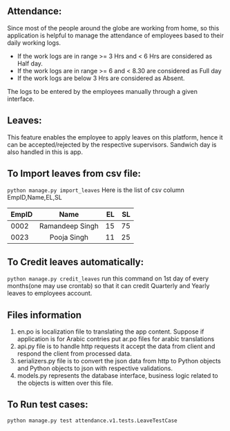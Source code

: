 ## Attendance: 
Since most of the people around the globe are working from home, so this application is helpful to manage the attendance of employees based to their daily working logs.
* If the work logs are in range >= 3 Hrs and < 6 Hrs are considered as Half day.
* If the work logs are in range >= 6 and  < 8.30 are considered as Full day 
* If the work logs are below 3 Hrs are considered as Absent.

The logs to be entered by the employees manually through a given interface.

## Leaves:
This feature enables the employee to apply leaves on this platform, hence it can be accepted/rejected by the respective supervisors. Sandwich day is also handled in this is app. 

## To Import leaves from csv file:
`python manage.py import_leaves` Here is the list of csv column EmpID,Name,EL,SL

| EmpID     | Name           | EL  | SL |
| ----------|:--------------:| ---:|---:|
| 0002      | Ramandeep Singh| 15  | 75 |     
| 0023      | Pooja Singh    | 11  | 25 |


## To Credit leaves automatically:
`python manage.py credit_leaves` run this command on 1st day of every months(one may use crontab) so that it can credit Quarterly and Yearly leaves to employees account.

## Files information
1. en.po is localization file to translating the app content. Suppose if application is for Arabic contries put ar.po files for arabic translations
2. api.py file is to handle http requests it accept the data from client and respond the client from processed data.
3. serializers.py file is to convert the json data from http to Python objects and Python objects to json with respective validations.
4. models.py represents the database interface, business logic related to the objects is witten over this file. 


## To Run test cases:
`python manage.py test attendance.v1.tests.LeaveTestCase`   



